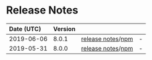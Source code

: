 # Release Notes

| Date (UTC) | Version |  |  |
| :-- | :-- | :--: | :-- |
| 2019-06-06 | 8.0.1 | [release notes](8.0.1/README.md)/[npm](https://www.npmjs.com/package/@dagonmetric/angular-build/v/8.0.1) | - |
| 2019-05-31 | 8.0.0 | [release notes](8.0.0/README.md)/[npm](https://www.npmjs.com/package/@dagonmetric/angular-build/v/8.0.0) | - |
